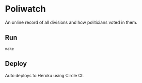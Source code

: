Poliwatch
=========

An online record of all divisions and how politicians voted in them.

## Run

`make`

## Deploy

Auto deploys to Heroku using Circle CI.
